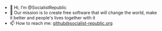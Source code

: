 - 👋 Hi, I’m @SocialistRepublic
- 👀 Our mission is to create free software that will change the world, make it better and people's lives together with it
- 📫 How to reach me: github@socialist-republic.org

